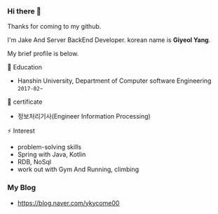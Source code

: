 ### Hi there 👋

Thanks for coming to my github.  

I'm Jake And Server BackEnd Developer. korean name is **Giyeol Yang**.  

My brief profile is below.  

🏫 Education
- Hanshin University, Department of Computer software Engineering  ```2017-02~```    

🌱 certificate
- 정보처리기사(Engineer Information Processing)  

⚡ Interest
- problem-solving skills   
- Spring with Java, Kotlin  
- RDB, NoSql  
- work out with Gym And Running, climbing  

### My Blog
- https://blog.naver.com/ykycome00

<!--
**yky03/yky03** is a ✨ _special_ ✨ repository because its `README.md` (this file) appears on your GitHub profile.

Here are some ideas to get you started:

- 🔭 I’m currently working on ...
- 🌱 I’m currently learning ...
- 👯 I’m looking to collaborate on ...
- 🤔 I’m looking for help with ...
- 💬 Ask me about ...
- 📫 How to reach me: ...
- 😄 Pronouns: ...
- ⚡ Fun fact: ...
-->
